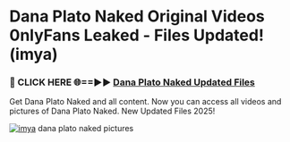 # Dana Plato Naked Original Videos 0nlyFans Leaked - Files Updated! (imya)

<h3>🔴 CLICK HERE 🌐==►► <a href="https://tinyurl.com/yckcrads" rel="nofollow">Dana Plato Naked Updated Files</a></h3>

Get Dana Plato Naked and all content. Now you can access all videos and pictures of Dana Plato Naked. New Updated Files 2025!

[![imya](https://i.imgur.com/hpKpOFt.gif)](https://tinyurl.com/yckcrads)
dana plato naked pictures